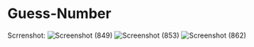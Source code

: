 # Guess-Number
Scrrenshot:
![Screenshot (849)](https://user-images.githubusercontent.com/84091739/225118474-a8849c1a-2ca1-44cc-b742-384e21c2e519.png)
![Screenshot (853)](https://user-images.githubusercontent.com/84091739/225118546-e148ffc6-cc38-40ef-bcb0-a78ad4eb1707.png)
![Screenshot (862)](https://user-images.githubusercontent.com/84091739/225118676-0bc173de-c710-42bf-bf78-e4f13b06df01.png)

